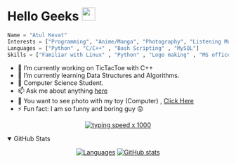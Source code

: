 # Hello Geeks  <img src="https://raw.githubusercontent.com/MartinHeinz/MartinHeinz/master/wave.gif" width="30px">
```python
Name = "Atul Kevat"
Interests = ["Programming", "Anime/Manga", "Photography", "Listening Music" , "Cyber Security"]
Languages = ["Python" , "C/C++" , "Bash Scripting" , "MySQL"]
Skills = ["Familiar with Linux" , "Python" , "Logo making" , "MS office"]
```
- 🔭 I’m currently working on TicTacToe with C++                      
- 🌱 I’m currently learning Data Structures and Algorithms. 
- :school_satchel: Computer Science Student.
- 📫 Ask me about anything [here](https://www.instagram.com/uchiha_anon/)
- :eyes:   You want to see photo with my toy (Computer) , [Click Here](https://www.instagram.com/uchiha_anon/)
- ⚡ Fun fact: I am so funny and boring guy :stuck_out_tongue_winking_eye:
<div align=center>

[![typing speed x 1000](https://64.media.tumblr.com/bc91fffa1f7f71014fddf10d3d2decbd/tumblr_pkxty5psM71sguk2k_500.gifv)](https://github.com/anon)
</div>

<details open>
<summary>GitHub Stats</summary>
<div align=center>
    
[![Languages](https://github-readme-stats.vercel.app/api/top-langs/?username=anonatul&show_icons=true&title_color=fff&icon_color=79ff97&text_color=9f9f9f&bg_color=151515&count_private=true)](https://github.com/anonatul)
[![GitHub stats](https://github-readme-stats.vercel.app/api?username=anonatul&show_icons=true&title_color=fff&icon_color=79ff97&text_color=9f9f9f&bg_color=151515&count_private=true)](https://github.com/anonatul)

</div>
</details>


<!--
**anonatul/anonatul** is a ✨ _special_ ✨ repository because its `README.md` (this file) appears on your GitHub profile.




-->
